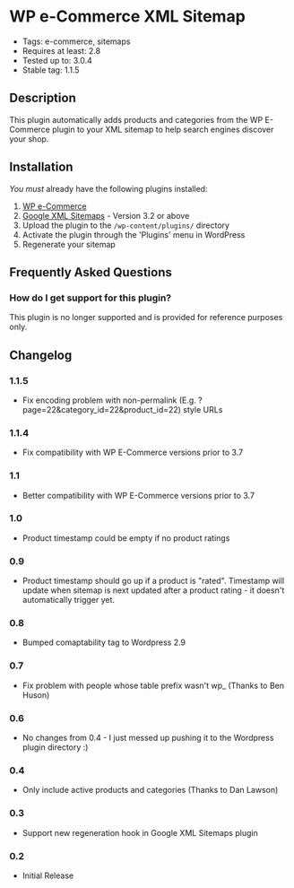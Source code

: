 # WP e-Commerce XML Sitemap

- Tags: e-commerce, sitemaps
- Requires at least: 2.8
- Tested up to: 3.0.4
- Stable tag: 1.1.5

## Description
This plugin automatically adds products and categories from the WP E-Commerce plugin to your XML sitemap to help search engines discover your shop.

## Installation
*You must* already have the following plugins installed:

1. [WP e-Commerce](http://wordpress.org/extend/plugins/wp-e-commerce/)
2. [Google XML Sitemaps](http://wordpress.org/extend/plugins/google-sitemap-generator/) - Version 3.2 or above
3. Upload the plugin to the `/wp-content/plugins/` directory
4. Activate the plugin through the 'Plugins' menu in WordPress
5. Regenerate your sitemap

## Frequently Asked Questions

### How do I get support for this plugin?

This plugin is no longer supported and is provided for reference purposes only.


## Changelog

### 1.1.5
* Fix encoding problem with non-permalink (E.g. ?page=22&category_id=22&product_id=22) style URLs

### 1.1.4
* Fix compatibility with WP E-Commerce versions prior to 3.7

### 1.1
* Better compatibility with WP E-Commerce versions prior to 3.7

### 1.0
* Product timestamp could be empty if no product ratings

### 0.9
* Product timestamp should go up if a product is "rated". Timestamp will update when sitemap is next updated after a product rating - it doesn't automatically trigger yet.

### 0.8 
* Bumped comaptability tag to Wordpress 2.9

### 0.7 
* Fix problem with people whose table prefix wasn't wp_ (Thanks to Ben Huson)

### 0.6
* No changes from 0.4 - I just messed up pushing it to the Wordpress plugin directory :)

### 0.4 
* Only include active products and categories (Thanks to Dan Lawson) 

### 0.3
* Support new regeneration hook in Google XML Sitemaps plugin

### 0.2
* Initial Release
